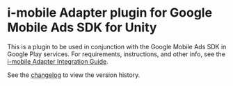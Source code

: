 # i-mobile Adapter plugin for Google Mobile Ads SDK for Unity

This is a plugin to be used in conjunction with the Google Mobile Ads SDK in
Google Play services. For requirements, instructions, and other info, see the
[i-mobile Adapter Integration Guide](https://developers.google.com/admob/unity/mediation/imobile).

See the [changelog](https://developers.google.com/admob/unity/mediation/imobile#i-mobile-unity-mediation-plugin-changelog)
to view the version history.
